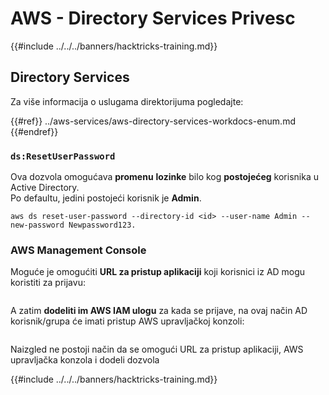 # AWS - Directory Services Privesc

{{#include ../../../banners/hacktricks-training.md}}

## Directory Services

Za više informacija o uslugama direktorijuma pogledajte:

{{#ref}}
../aws-services/aws-directory-services-workdocs-enum.md
{{#endref}}

### `ds:ResetUserPassword`

Ova dozvola omogućava **promenu** **lozinke** bilo kog **postojećeg** korisnika u Active Directory.\
Po defaultu, jedini postojeći korisnik je **Admin**.
```
aws ds reset-user-password --directory-id <id> --user-name Admin --new-password Newpassword123.
```
### AWS Management Console

Moguće je omogućiti **URL za pristup aplikaciji** koji korisnici iz AD mogu koristiti za prijavu:

<figure><img src="../../../images/image (244).png" alt=""><figcaption></figcaption></figure>

A zatim **dodeliti im AWS IAM ulogu** za kada se prijave, na ovaj način AD korisnik/grupa će imati pristup AWS upravljačkoj konzoli:

<figure><img src="../../../images/image (155).png" alt=""><figcaption></figcaption></figure>

Naizgled ne postoji način da se omogući URL za pristup aplikaciji, AWS upravljačka konzola i dodeli dozvola

{{#include ../../../banners/hacktricks-training.md}}
